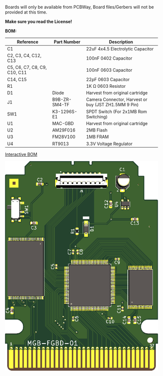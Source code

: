 Boards will only be available from PCBWay, Board files/Gerbers will not be provided at this time.

**Make sure you read the License!**

**BOM:**

| Reference | Part Number | Description |
|-|-|-|
| C1 |  | 22uF 4x4.5 Electrolytic Capacitor |
| C2, C3, C4, C12, C13 |  | 100nF 0402 Capacitor |
| C5, C6, C7, C8, C9, C10, C11 |  | 100nF 0603 Capacitor |
| C14, C15 |  | 22pF 0603 Capacitor |
| R1 |  | 1K Ω 0603 Resistor |
| D1 | Diode | Harvest from original cartridge |
| J1 | B9B-ZR-SM4-TF | Camera Connector, Harvest or buy (JST ZH1.5MM 9 Pin) |
| SW1 | K3-1296S-E1 | SPDT Switch (For 2x1MB Rom Switching) |
| U1 | MAC-GBD | Harvest from original cartridge |
| U2 | AM29F016 | 2MB Flash |
| U3 | FM28V100 | 1MB FRAM |
| U4 | RT9013 | 3.3V Voltage Regulator |


[Interactive BOM](https://martinrefseth.com/ibom/Game%20Boy%20Camera%20Flashcart)





![](Front.png)